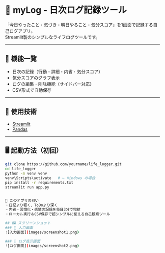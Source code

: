 # 📝 myLog - 日次ログ記録ツール

「今日やったこと・気づき・明日やること・気分スコア」を1画面で記録する自己ログアプリ。  
Streamlit製のシンプルなライフログツールです。

---

## 🚀 機能一覧

- 日次の記録（行動・詳細・内省・気分スコア）
- 気分スコアのグラフ表示
- ログの編集・削除機能（サイドバー対応）
- CSV形式で自動保存

---

## 🧰 使用技術

- [Streamlit](https://streamlit.io/)
- [Pandas](https://pandas.pydata.org/)

---

## 🖥️ 起動方法（初回）

```bash
git clone https://github.com/yourname/life_logger.git
cd life_logger
python -m venv venv
venv\Scripts\activate   # ← Windows の場合
pip install -r requirements.txt
streamlit run app.py


🧠 このアプリの狙い
・日記より軽く、ToDoより深く
・内省・習慣化・感情の記録を毎日3分で完結
・ローカル実行＆CSV保存で超シンプルに使える自己観察ツール

## 🖼️ スクリーンショット
### 📝 入力画面
![入力画面](images/screenshot1.png)

### 📖 ログ表示画面
![ログ画面](images/screenshot2.png)